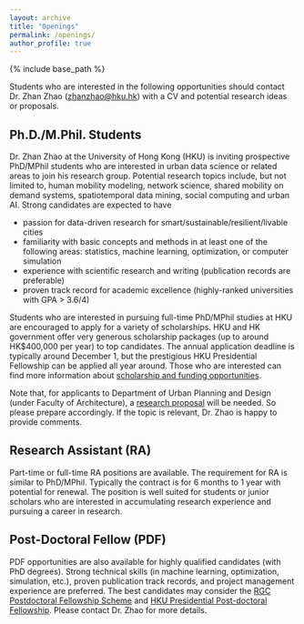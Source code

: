 ```yaml
---
layout: archive
title: "Openings"
permalink: /openings/
author_profile: true
---
```


{% include base_path %}

Students who are interested in the following opportunities should contact Dr. Zhan Zhao (zhanzhao@hku.hk) with a CV and potential research ideas or proposals.

## Ph.D./M.Phil. Students
Dr. Zhan Zhao at the University of Hong Kong (HKU) is inviting prospective PhD/MPhil students who are interested in urban data science or related areas to join his research group. Potential research topics include, but not limited to, human mobility modeling, network science, shared mobility on demand systems, spatiotemporal data mining, social computing and urban AI. Strong candidates are expected to have
* passion for data-driven research for smart/sustainable/resilient/livable cities
*	familiarity with basic concepts and methods in at least one of the following areas: statistics, machine learning, optimization, or computer simulation
*	experience with scientific research and writing (publication records are preferable)
*	proven track record for academic excellence (highly-ranked universities with GPA > 3.6/4)

Students who are interested in pursuing full-time PhD/MPhil studies at HKU are encouraged to apply for a variety of scholarships. HKU and HK government offer very generous scholarship packages (up to around HK$400,000 per year) to top candidates. The annual application deadline is typically around December 1, but the prestigious HKU Presidential Fellowship can be applied all year around. Those who are interested can find more information about [scholarship and funding opportunities](https://www.gradsch.hku.hk/gradsch/prospective-students/scholarship-funding-and-fees).

Note that, for applicants to Department of Urban Planning and Design (under Faculty of Architecture), a [research proposal](https://gradsch.hku.hk/gradsch/downloadable-forms/prospective-students) will be needed. So please prepare accordingly. If the topic is relevant, Dr. Zhao is happy to provide comments.

## Research Assistant (RA)
Part-time or full-time RA positions are available. The requirement for RA is similar to PhD/MPhil. Typically the contract is for 6 months to 1 year with potential for renewal. The position is well suited for students or junior scholars who are interested in accumulating research experience and pursuing a career in research.

## Post-Doctoral Fellow (PDF)
PDF opportunities are also available for highly qualified candidates (with PhD degrees). Strong technical skills (in machine learning, optimization, simulation, etc.), proven publication track records, and project management experience are preferred. The best candidates may consider the [RGC Postdoctoral Fellowship Scheme](https://www.ugc.edu.hk/eng/rgc/funding_opport/pdfs/) and [HKU Presidential Post-doctoral Fellowship](https://www.hku.hk/research/hku-ppf.html). Please contact Dr. Zhao for more details.
